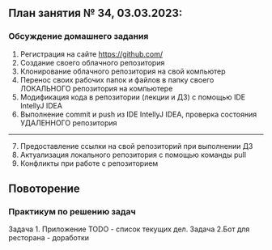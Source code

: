 ## План занятия № 34, 03.03.2023:

### Обсуждение домашнего задания
1. Регистрация на сайте https://github.com/
2. Создание своего облачного репозитория
3. Клонирование облачного репозитория на свой компьютер
4. Перенос своих рабочих папок и файлов в папку своего ЛОКАЛЬНОГО репозитория на компьютере
5. Модификация кода в репозитории (лекции и ДЗ) с помощью IDE IntellyJ IDEA
6. Выполнение commit и push из IDE IntellyJ IDEA, проверка состояния УДАЛЕННОГО репозитория
________________________________________________________________

7. Предоставление ссылки на свой репозиторий при выполнении ДЗ
8. Актуализация локального репозитория с помощью команды pull
9. Конфликты при работе с репозиторием

## Повоторение


### Практикум по решению задач
Задача 1. Приложение TODO - список текущих дел.
Задача 2.Бот для ресторана - доработки




